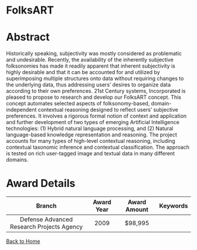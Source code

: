 
FolksART
========

# Abstract


Historically speaking, subjectivity was mostly considered as problematic and undesirable. Recently, the availability of the inherently subjective folksonomies has made it readily apparent that inherent subjectivity is highly desirable and that it can be accounted for and utilized by superimposing multiple structures onto data without requiring changes to the underlying data, thus addressing users’ desires to organize data according to their own preferences. 21st Century systems, Incorporated is pleased to propose to research and develop our FolksART concept. This concept automates selected aspects of folksonomy-based, domain-independent contextual reasoning designed to reflect users’ subjective preferences. It involves a rigorous formal notion of context and application and further development of two types of emerging Artificial Intelligence technologies: (1) Hybrid natural language processing, and (2) Natural language-based knowledge representation and reasoning. The project accounts for many types of high-level contextual reasoning, including contextual taxonomic inference and contextual classification. The approach is tested on rich user-tagged image and textual data in many different domains.  

# Award Details

|Branch|Award Year|Award Amount|Keywords|
| :---: | :---: | :---: | :---: |
|Defense Advanced Research Projects Agency|2009|$98,995||
  
  


[Back to Home](https://github.com/chrischow/dod_sbir_awards)